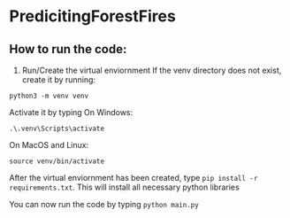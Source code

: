 # PredicitingForestFires

## How to run the code:
1. Run/Create the virtual enviornment
If the venv directory does not exist, create it by running:
```
python3 -m venv venv
```
Activate it by typing
On Windows:
```
.\.venv\Scripts\activate
```
On MacOS and Linux:
```
source venv/bin/activate
```
After the virtual enviornment has been created, type ```pip install -r requirements.txt```. This will install all necessary python libraries

You can now run the code by typing ```python main.py```
